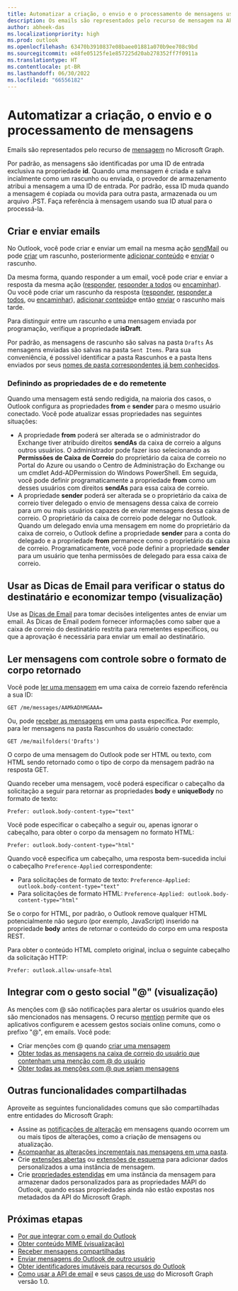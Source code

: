 ```yaml
---
title: Automatizar a criação, o envio e o processamento de mensagens usando a API de email do Outlook
description: Os emails são representados pelo recurso de mensagem na API de email do Outlook no Microsoft Graph. Você pode criar e enviar emails, verificar o status do destinatário e muito mais.
author: abheek-das
ms.localizationpriority: high
ms.prod: outlook
ms.openlocfilehash: 63470b3910837e08baee01881a070b9ee708c9bd
ms.sourcegitcommit: e48fe05125fe1e857225d20ab278352ff7f0911a
ms.translationtype: HT
ms.contentlocale: pt-BR
ms.lasthandoff: 06/30/2022
ms.locfileid: "66556182"
---
```

# <a name="automate-creating-sending-and-processing-messages"></a>Automatizar a criação, o envio e o processamento de mensagens

Emails são representados pelo recurso de [mensagem](/graph/api/resources/message) no Microsoft Graph.

Por padrão, as mensagens são identificadas por uma ID de entrada exclusiva na propriedade **id**. Quando uma mensagem é criada e salva incialmente como um rascunho ou enviada, o provedor de armazenamento atribui a mensagem a uma ID de entrada. Por padrão, essa ID muda quando a mensagem é copiada ou movida para outra pasta, armazenada ou um arquivo .PST. Faça referência à mensagem usando sua ID atual para o processá-la.

## <a name="create-and-send-mail"></a>Criar e enviar emails

No Outlook, você pode criar e enviar um email na mesma ação [sendMail](/graph/api/user-sendmail) ou pode [criar](/graph/api/user-post-messages) um rascunho, posteriormente [adicionar conteúdo](/graph/api/message-update) e [enviar](/graph/api/message-send) o rascunho.

Da mesma forma, quando responder a um email, você pode criar e enviar a resposta da mesma ação ([responder](/graph/api/message-reply), [responder a todos](/graph/api/message-replyall) ou [encaminhar](/graph/api/message-forward)). Ou você pode criar um rascunho da resposta ([responder](/graph/api/message-createreply), [responder a todos](/graph/api/message-createreplyall), ou [encaminhar](/graph/api/message-createforward)), [adicionar conteúdo](/graph/api/message-update)e então [enviar](/graph/api/message-send) o rascunho mais tarde.

Para distinguir entre um rascunho e uma mensagem enviada por programação, verifique a propriedade **isDraft**.

Por padrão, as mensagens de rascunho são salvas na pasta `Drafts` As mensagens enviadas são salvas na pasta `Sent Items`. Para sua conveniência, é possível identificar a pasta Rascunhos e a pasta Itens enviados por seus [nomes de pasta correspondentes já bem conhecidos](/graph/api/resources/mailfolder).

### <a name="set-the-from-and-sender-properties"></a>Definindo as propriedades de e do remetente

Quando uma mensagem está sendo redigida, na maioria dos casos, o Outlook configura as propriedades **from** e **sender** para o mesmo usuário conectado. Você pode atualizar essas propriedades nas seguintes situações:

- A propriedade **from** poderá ser alterada se o administrador do Exchange tiver atribuído direitos **sendAs** da caixa de correio a alguns outros usuários. O administrador pode fazer isso selecionando as **Permissões de Caixa de Correio** do proprietário da caixa de correio no Portal do Azure ou usando o Centro de Administração do Exchange ou um cmdlet Add-ADPermission do Windows PowerShell. Em seguida, você pode definir programaticamente a propriedade **from** como um desses usuários com direitos **sendAs** para essa caixa de correio.
- A propriedade **sender** poderá ser alterada se o proprietário da caixa de correio tiver delegado o envio de mensagens dessa caixa de correio para um ou mais usuários capazes de enviar mensagens dessa caixa de correio. O proprietário da caixa de correio pode delegar no Outlook. Quando um delegado envia uma mensagem em nome do proprietário da caixa de correio, o Outlook define a propriedade **sender** para a conta do delegado e a propriedade **from** permanece como o proprietário da caixa de correio. Programaticamente, você pode definir a propriedade **sender** para um usuário que tenha permissões de delegado para essa caixa de correio.

## <a name="use-mailtips-to-check-recipient-status-and-save-time-preview"></a>Usar as Dicas de Email para verificar o status do destinatário e economizar tempo (visualização)

Use as [Dicas de Email](/graph/api/resources/mailtips) para tomar decisões inteligentes antes de enviar um email. As Dicas de Email podem fornecer informações como saber que a caixa de correio do destinatário restrita para remetentes específicos, ou que a aprovação é necessária para enviar um email ao destinatário.


## <a name="read-messages-with-control-over-the-body-format-returned"></a>Ler mensagens com controle sobre o formato de corpo retornado

Você pode [ler uma mensagem](/graph/api/message-get) em uma caixa de correio fazendo referência a sua ID:

<!-- {
  "blockType": "ignored",
  "sampleKeys": ["AAMkADhMGAAA="]
}-->
```http
GET /me/messages/AAMkADhMGAAA=
```

Ou, pode [receber as mensagens](/graph/api/user-list-messages) em uma pasta específica. Por exemplo, para ler mensagens na pasta Rascunhos do usuário conectado:

<!-- { "blockType": "ignored" } -->
```http
GET /me/mailfolders('Drafts')
```

O corpo de uma mensagem do Outlook pode ser HTML ou texto, com HTML sendo retornado como o tipo de corpo da mensagem padrão na resposta GET.

Quando receber uma mensagem, você poderá especificar o cabeçalho da solicitação a seguir para retornar as propriedades **body** e **uniqueBody** no formato de texto:

```http
Prefer: outlook.body-content-type="text"
```

Você pode especificar o cabeçalho a seguir ou, apenas ignorar o cabeçalho, para obter o corpo da mensagem no formato HTML:

```http
Prefer: outlook.body-content-type="html"
```

Quando você especifica um cabeçalho, uma resposta bem-sucedida inclui o cabeçalho `Preference-Applied` correspondente:

- Para solicitações de formato de texto: `Preference-Applied: outlook.body-content-type="text"`
- Para solicitações de formato HTML: `Preference-Applied: outlook.body-content-type="html"`

Se o corpo for HTML, por padrão, o Outlook remove qualquer HTML potencialmente não seguro (por exemplo, JavaScript) inserido na propriedade **body** antes de retornar o conteúdo do corpo em uma resposta REST.

Para obter o conteúdo HTML completo original, inclua o seguinte cabeçalho da solicitação HTTP:

```http
Prefer: outlook.allow-unsafe-html
```

## <a name="integrate-with--social-gesture-preview"></a>Integrar com o gesto social "@" (visualização)

As menções com @ são notificações para alertar os usuários quando eles são mencionados nas mensagens. O recurso [mention](/graph/api/resources/mention?view=graph-rest-beta&preserve-view=true) permite que os aplicativos configurem e acessem gestos sociais online comuns, como o prefixo "@", em emails.
Você pode:

- Criar menções com @ quando [criar uma mensagem](/graph/api/user-post-messages?view=graph-rest-beta&preserve-view=true#request-2)
- [Obter todas as mensagens na caixa de correio do usuário que contenham uma menção com @ do usuário](/graph/api/user-list-messages?view=graph-rest-beta&preserve-view=true#request-2)
- [Obter todas as menções com @ que sejam mensagens](/graph/api/message-get?view=graph-rest-beta&preserve-view=true#request-2)

## <a name="other-shared-capabilities"></a>Outras funcionalidades compartilhadas

Aproveite as seguintes funcionalidades comuns que são compartilhadas entre entidades do Microsoft Graph:

- Assine as [notificações de alteração](/graph/api/resources/webhooks) em mensagens quando ocorrem um ou mais tipos de alterações, como a criação de mensagens ou atualização.
- [Acompanhar as alterações incrementais nas mensagens em uma pasta](delta-query-messages.md).
- Crie [extensões abertas](extensibility-overview.md#4-open-extensions) ou [extensões de esquema](extensibility-overview.md#3-schema-extensions) para adicionar dados personalizados a uma instância de mensagem.
- Crie [propriedades estendidas](/graph/api/resources/extended-properties-overview) em uma instância da mensagem para armazenar dados personalizados para as propriedades MAPI do Outlook, quando essas propriedades ainda não estão expostas nos metadados da API do Microsoft Graph.

## <a name="next-steps"></a>Próximas etapas

- [Por que integrar com o email do Outlook](outlook-mail-concept-overview.md)
- [Obter conteúdo MIME (visualização)](outlook-get-mime-message.md)
- [Receber mensagens compartilhadas](outlook-share-messages-folders.md)
- [Enviar mensagens do Outlook de outro usuário](outlook-send-mail-from-other-user.md)
- [Obter identificadores imutáveis para recursos do Outlook](outlook-immutable-id.md)
- [Como usar a API de email](/graph/api/resources/mail-api-overview) e seus [casos de uso](/graph/api/resources/mail-api-overview#common-use-cases) do Microsoft Graph versão 1.0.
